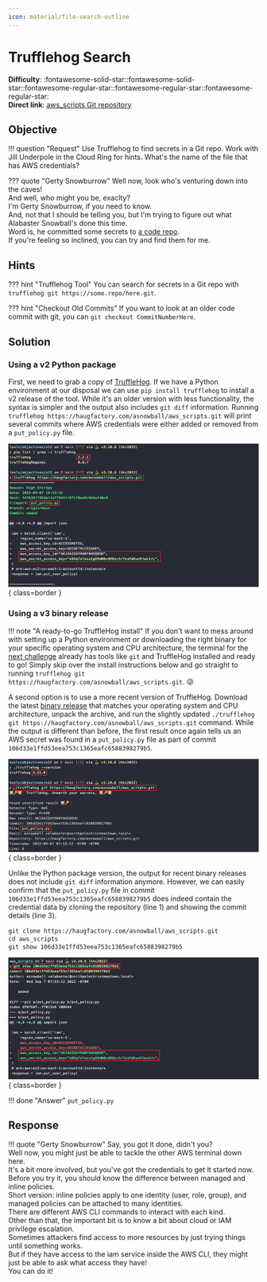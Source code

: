 ```yaml
---
icon: material/file-search-outline
---
```


# Trufflehog Search

**Difficulty**: :fontawesome-solid-star::fontawesome-solid-star::fontawesome-regular-star::fontawesome-regular-star::fontawesome-regular-star:<br/>
**Direct link**: [aws_scripts Git repository](https://haugfactory.com/asnowball/aws_scripts.git)


## Objective

!!! question "Request"
    Use Trufflehog to find secrets in a Git repo. Work with Jill Underpole in the Cloud Ring for hints. What's the name of the file that has AWS credentials?

??? quote "Gerty Snowburrow"
    Well now, look who's venturing down into the caves!<br/>
    And well, who might you be, exaclty?<br/>
    I'm Gerty Snowburrow, if you need to know.<br/>
    And, not that I should be telling you, but I'm trying to figure out what Alabaster Snowball's done this time.<br/>
    Word is, he committed some secrets to [a code repo](https://haugfactory.com/asnowball/aws_scripts.git).<br/>
    If you're feeling so inclined, you can try and find them for me.


## Hints

??? hint "Trufflehog Tool"
    You can search for secrets in a Git repo with `trufflehog git https://some.repo/here.git`.

??? hint "Checkout Old Commits"
    If you want to look at an older code commit with git, you can `git checkout CommitNumberHere`.


## Solution

### Using a v2 Python package

First, we need to grab a copy of [TruffleHog](https://github.com/trufflesecurity/trufflehog). If we have a Python environment at our disposal we can use `pip install trufflehog` to install a v2 release of the tool. While it's an older version with less functionality, the syntax is simpler and the output also includes `git diff` information. Running `trufflehog https://haugfactory.com/asnowball/aws_scripts.git` will print several commits where AWS credentials were either added or removed from a `put_policy.py` file.

![Use the Trufflehog Python package](../img/objectives/o12/run_python_trufflehog.png){ class=border }


### Using a v3 binary release

!!! note "A ready-to-go TruffleHog install"
    If you don't want to mess around with setting up a Python environment or downloading the right binary for your specific operating system and CPU architecture, the terminal for the [next challenge](./o13.md) already has tools like `git` and TruffleHog installed and ready to go! Simply skip over the install instructions below and go straight to running `trufflehog git https://haugfactory.com/asnowball/aws_scripts.git`. :stuck_out_tongue_winking_eye:

A second option is to use a more recent version of TruffleHog. Download the latest [binary release](https://github.com/trufflesecurity/trufflehog/releases/latest) that matches your operating system and CPU architecture, unpack the archive, and run the slightly updated `./trufflehog git https://haugfactory.com/asnowball/aws_scripts.git` command. While the output is different than before, the first result once again tells us an AWS secret was found in a `put_policy.py` file as part of commit `106d33e1ffd53eea753c1365eafc6588398279b5`.

![Use a Trufflehog binary release](../img/objectives/o12/run_binary_trufflehog.png){ class=border }

Unlike the Python package version, the output for recent binary releases does not include `git diff` information anymore. However, we can easily confirm that the `put_policy.py` file in commit `106d33e1ffd53eea753c1365eafc6588398279b5` does indeed contain the credential data by cloning the repository (line 1) and showing the commit details (line 3).

```shell linenums="1" title="Show commit details"
git clone https://haugfactory.com/asnowball/aws_scripts.git
cd aws_scripts
git show 106d33e1ffd53eea753c1365eafc6588398279b5
```

![Show commit details](../img/objectives/o12/show_commit_details.png){ class=border }

!!! done "Answer"
    `put_policy.py`


## Response

!!! quote "Gerty Snowburrow"
    Say, you got it done, didn't you?<br/>
    Well now, you might just be able to tackle the other AWS terminal down here.<br/>
    It's a bit more involved, but you've got the credentials to get it started now.<br/>
    Before you try it, you should know the difference between managed and inline policies.<br/>
    Short version: inline policies apply to one identity (user, role, group), and managed policies can be attached to many identities.<br/>
    There are different AWS CLI commands to interact with each kind.<br/>
    Other than that, the important bit is to know a bit about cloud or IAM privilege escalation.<br/>
    Sometimes attackers find access to more resources by just trying things until something works.<br/>
    But if they have access to the iam service inside the AWS CLI, they might just be able to ask what access they have!<br/>
    You can do it!
